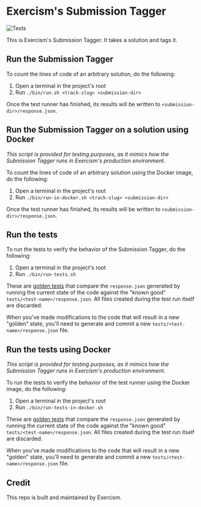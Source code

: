 # Exercism's Submission Tagger

![Tests](https://github.com/exercism/submission-tagger/workflows/Test/badge.svg)

This is Exercism's Submission Tagger.
It takes a solution and tags it.

## Run the Submission Tagger

To count the lines of code of an arbitrary solution, do the following:

1. Open a terminal in the project's root
2. Run `./bin/run.sh <track-slug> <submission-dir>`

Once the test runner has finished, its results will be written to `<submission-dir>/response.json`.

## Run the Submission Tagger on a solution using Docker

_This script is provided for testing purposes, as it mimics how the Submission Tagger runs in Exercism's production environment._

To count the lines of code of an arbitrary solution using the Docker image, do the following:

1. Open a terminal in the project's root
2. Run `./bin/run-in-docker.sh <track-slug> <submission-dir>`

Once the test runner has finished, its results will be written to `<submission-dir>/response.json`.

## Run the tests

To run the tests to verify the behavior of the Submission Tagger, do the following:

1. Open a terminal in the project's root
2. Run `./bin/run-tests.sh`

These are [golden tests][golden] that compare the `response.json` generated by running the current state of the code against the "known good" `tests/<test-name>/response.json`. All files created during the test run itself are discarded.

When you've made modifications to the code that will result in a new "golden" state, you'll need to generate and commit a new `tests/<test-name>/response.json` file.

## Run the tests using Docker

_This script is provided for testing purposes, as it mimics how the Submission Tagger runs in Exercism's production environment._

To run the tests to verify the behavior of the test runner using the Docker image, do the following:

1. Open a terminal in the project's root
2. Run `./bin/run-tests-in-docker.sh`

These are [golden tests][golden] that compare the `response.json` generated by running the current state of the code against the "known good" `tests/<test-name>/response.json`. All files created during the test run itself are discarded.

When you've made modifications to the code that will result in a new "golden" state, you'll need to generate and commit a new `tests/<test-name>/response.json` file.

## Credit

This repo is built and maintained by Exercism.

[test-runners]: https://github.com/exercism/automated-tests/blob/master/docs/introduction.md
[golden]: https://ro-che.info/articles/2017-12-04-golden-tests
[exercism]: https://exercism.io
[fork]: https://github.com/exercism/tokei
[tokei]: https://github.com/XAMPPRocky/tokei